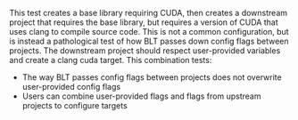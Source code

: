 This test creates a base library requiring CUDA, then creates a downstream 
project that requires the base library, but requires a version of CUDA that uses
clang to compile source code.  This is not a common configuration, but is instead a 
pathological test of how BLT passes down config flags between projects.  The
downstream project should respect user-provided variables and create a clang cuda
target. This combination tests:
- The way BLT passes config flags between projects does not overwrite user-provided 
  config flags
- Users can combine user-provided flags and flags from upstream projects to configure 
  targets
